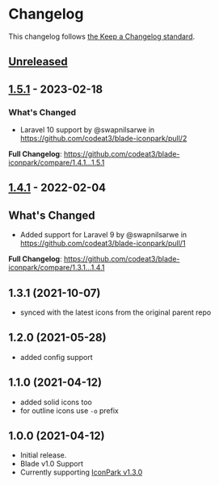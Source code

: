 # Changelog

This changelog follows [the Keep a Changelog standard](https://keepachangelog.com).

## [Unreleased](https://github.com/codeat3/blade-iconpark/compare/1.5.1...HEAD)

## [1.5.1](https://github.com/codeat3/blade-iconpark/compare/1.4.1...1.5.1) - 2023-02-18

### What's Changed

- Laravel 10 support by @swapnilsarwe in https://github.com/codeat3/blade-iconpark/pull/2

**Full Changelog**: https://github.com/codeat3/blade-iconpark/compare/1.4.1...1.5.1

## [1.4.1](https://github.com/codeat3/blade-iconpark/compare/1.3.1...1.4.1) - 2022-02-04

## What's Changed

- Added support for Laravel 9 by @swapnilsarwe in https://github.com/codeat3/blade-iconpark/pull/1

**Full Changelog**: https://github.com/codeat3/blade-iconpark/compare/1.3.1...1.4.1

## 1.3.1 (2021-10-07)

- synced with the latest icons from the original parent repo

## 1.2.0 (2021-05-28)

- added config support

## 1.1.0 (2021-04-12)

- added solid icons too
- for outline icons use `-o` prefix

## 1.0.0 (2021-04-12)

- Initial release.
- Blade v1.0 Support
- Currently supporting [IconPark v1.3.0](https://github.com/bytedance/IconPark/releases/tag/v1.3.0)
